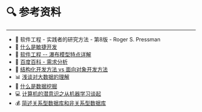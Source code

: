 # 🔍 参考资料

---

- 📕 软件工程 - 实践者的研究方法 - 第8版 - Roger S. Pressman
- 🍲 [什么是敏捷开发](https://www.jianshu.com/p/4e0e64d981c7)
- 🍿 [软件工程 -- 瀑布模型特点详解](https://blog.csdn.net/cold___play/article/details/103009721)
- 📃 [百度百科 - 需求分析](https://baike.baidu.com/item/需求分析/2012709)
- 🌼 [结构化开发方法 vs 面向对象开发方法](https://blog.csdn.net/cruise_h/article/details/19336173?depth_1-utm_source=distribute.pc_relevant.none-task-blog-OPENSEARCH-1&utm_source=distribute.pc_relevant.none-task-blog-OPENSEARCH-1)
- 📊 [浅谈对大数据的理解](https://blog.csdn.net/qq_40402685/article/details/86750861)
- 🐣 [什么是数据挖掘](https://www.jianshu.com/p/59b387dc7b91)
- 💻 [计算机的潜意识之从机器学习谈起](https://www.cnblogs.com/subconscious/p/4107357.html)
- 💰 [简述关系型数据库和非关系型数据库](https://www.jianshu.com/p/fd7b422d5f93)